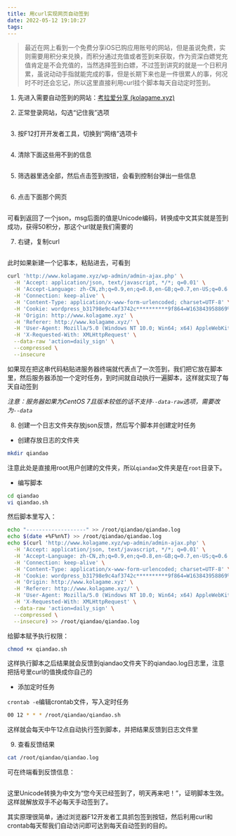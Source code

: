 ```yaml
---
title: 用curl实现网页自动签到
date: 2022-05-12 19:10:27
tags:
---
```


> 最近在网上看到一个免费分享iOS已购应用账号的网站，但是虽说免费，实则需要用积分来兑换，而积分通过充值或者签到来获取，作为资深白嫖党充值肯定是不会充值的，当然选择签到白嫖，不过签到讲究的就是一个日积月累，虽说动动手指就能完成的事，但是长期下来也是一件很累人的事，何况时不时还会忘记，所以这里直接利用curl挂个脚本每天自动定时签到。

1. 先进入需要自动签到的网站：[考拉爱分享 (kolagame.xyz)](http://www.kolagame.xyz/)

2. 正常登录网站，勾选“记住我”选项

<img src="https://s1.ax1x.com/2022/05/20/OL8B4A.png" title="" alt="" data-align="center">

3. 按F12打开开发者工具，切换到“网络”选项卡

<img src="https://s1.ax1x.com/2022/05/20/OLGm8I.png" title="" alt="" data-align="center">

4. 清除下面这些用不到的信息

<img src="https://s1.ax1x.com/2022/05/20/OLJBlt.png" title="" alt="" data-align="center">

5. 筛选器里选全部，然后点击签到按钮，会看到控制台弹出一些信息

<img src="https://s1.ax1x.com/2022/05/20/OLYiAe.png" title="" alt="" data-align="center">

6. 点击下面那个网页

<img src="https://s1.ax1x.com/2022/05/20/OLtXsx.png" title="" alt="" data-align="center">

可看到返回了一个json，msg后面的值是Unicode编码，转换成中文其实就是签到成功，获得50积分，那这个url就是我们需要的

7. 右键，复制curl

<img title="" src="https://s1.ax1x.com/2022/05/20/OLUygs.png" alt="" data-align="left">

此时如果新建一个记事本，粘贴进去，可看到

```bash
curl 'http://www.kolagame.xyz/wp-admin/admin-ajax.php' \
  -H 'Accept: application/json, text/javascript, */*; q=0.01' \
  -H 'Accept-Language: zh-CN,zh;q=0.9,en;q=0.8,en-GB;q=0.7,en-US;q=0.6' \
  -H 'Connection: keep-alive' \
  -H 'Content-Type: application/x-www-form-urlencoded; charset=UTF-8' \
  -H 'Cookie: wordpress_b31798e9c4af3742c**********9f864=W163843958869%7C1654226980%7C1m8GCqULeMKFksD1xfW*******6weDHRQuZDyo7QIWi7%7C9732d0bba8e6c70a*******09e456368c1458c95ad6ca6c67ad481348863f3b6c; pps_cookie_431=3_days; wordpress_logged_in_b31798e9c4af3742c2******64=W163843958869%7C1654226980%7C1m8GCqULeMKFksD1xfW******eDHRQuZDyo7QIWi7%7C5d4485412bcb7edb8dad16902bef84d9******e4a1d145b9209827aa153b' \
  -H 'Origin: http://www.kolagame.xyz' \
  -H 'Referer: http://www.kolagame.xyz/' \
  -H 'User-Agent: Mozilla/5.0 (Windows NT 10.0; Win64; x64) AppleWebKit/537.36 (KHTML, like Gecko) Chrome/101.0.4951.64 Safari/537.36 Edg/101.0.1210.47' \
  -H 'X-Requested-With: XMLHttpRequest' \
  --data-raw 'action=daily_sign' \
  --compressed \
  --insecure
```

如果现在把这串代码粘贴进服务器终端就代表点了一次签到，我们把它放在脚本里，然后服务器添加一个定时任务，到时间就自动执行一遍脚本，这样就实现了每天自动签到

*注意：服务器如果为CentOS 7且版本较低的话不支持`--data-raw`选项，需要改为`--data`*

8. 创建一个日志文件夹存放json反馈，然后写个脚本并创建定时任务
+ 创建存放日志的文件夹

```bash
mkdir qiandao
```

注意此处是直接用root用户创建的文件夹，所以`qiandao`文件夹是在`root`目录下。

+ 编写脚本

```bash
cd qiandao
vi qiandao.sh
```

然后脚本里写入：

```bash
echo "-------------------" >> /root/qiandao/qiandao.log
echo $(date +%F%n%T) >> /root/qiandao/qiandao.log
echo $(curl 'http://www.kolagame.xyz/wp-admin/admin-ajax.php' \
  -H 'Accept: application/json, text/javascript, */*; q=0.01' \
  -H 'Accept-Language: zh-CN,zh;q=0.9,en;q=0.8,en-GB;q=0.7,en-US;q=0.6' \
  -H 'Connection: keep-alive' \
  -H 'Content-Type: application/x-www-form-urlencoded; charset=UTF-8' \
  -H 'Cookie: wordpress_b31798e9c4af3742c**********9f864=W163843958869%7C1654226980%7C1m8GCqULeMKFksD1xfW*******6weDHRQuZDyo7QIWi7%7C9732d0bba8e6c70a*******09e456368c1458c95ad6ca6c67ad481348863f3b6c; pps_cookie_431=3_days; wordpress_logged_in_b31798e9c4af3742c2******64=W163843958869%7C1654226980%7C1m8GCqULeMKFksD1xfW******eDHRQuZDyo7QIWi7%7C5d4485412bcb7edb8dad16902bef84d9******e4a1d145b9209827aa153b' \
  -H 'Origin: http://www.kolagame.xyz' \
  -H 'Referer: http://www.kolagame.xyz/' \
  -H 'User-Agent: Mozilla/5.0 (Windows NT 10.0; Win64; x64) AppleWebKit/537.36 (KHTML, like Gecko) Chrome/101.0.4951.64 Safari/537.36 Edg/101.0.1210.47' \
  -H 'X-Requested-With: XMLHttpRequest' \
  --data-raw 'action=daily_sign' \
  --compressed \
  --insecure) >> /root/qiandao/qiandao.log
```

给脚本赋予执行权限：

```bash
chmod +x qiandao.sh
```

这样执行脚本之后结果就会反馈到qiandao文件夹下的qiandao.log日志里，注意把括号里curl的值换成你自己的

+ 添加定时任务

`crontab -e`编辑crontab文件，写入定时任务

```bash
00 12 * * * /root/qiandao/qiandao.sh
```

这样就会每天中午12点自动执行签到脚本，并把结果反馈到日志文件里

9. 查看反馈结果

```bash
cat /root/qiandao/qiandao.log
```

可在终端看到反馈信息：

<img title="" src="https://s1.ax1x.com/2022/11/25/zY5H29.png" alt="" data-align="left">

这里Unicode转换为中文为“您今天已经签到了，明天再来吧！”，证明脚本生效。这样就解放双手不必每天手动签到了。

其实原理很简单，通过浏览器F12开发者工具抓包签到按钮，然后利用curl和crontab每天帮我们自动访问即可达到每天自动签到的目的。

